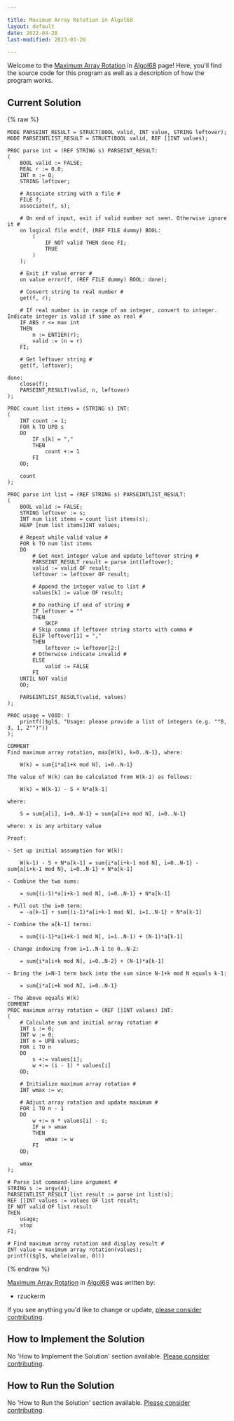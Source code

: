 ```yaml
---

title: Maximum Array Rotation in Algol68
layout: default
date: 2022-04-28
last-modified: 2023-03-20

---
```


Welcome to the [Maximum Array Rotation](https://sampleprograms.io/projects/maximum-array-rotation) in [Algol68](https://sampleprograms.io/languages/algol68) page! Here, you'll find the source code for this program as well as a description of how the program works.

## Current Solution

{% raw %}

```algol68
MODE PARSEINT_RESULT = STRUCT(BOOL valid, INT value, STRING leftover);
MODE PARSEINTLIST_RESULT = STRUCT(BOOL valid, REF []INT values);

PROC parse int = (REF STRING s) PARSEINT_RESULT:
(
    BOOL valid := FALSE;
    REAL r := 0.0;
    INT n := 0;
    STRING leftover;

    # Associate string with a file #
    FILE f;
    associate(f, s);

    # On end of input, exit if valid number not seen. Otherwise ignore it #
    on logical file end(f, (REF FILE dummy) BOOL:
        (
            IF NOT valid THEN done FI;
            TRUE
        )
    );

    # Exit if value error #
    on value error(f, (REF FILE dummy) BOOL: done);

    # Convert string to real number #
    get(f, r);

    # If real number is in range of an integer, convert to integer. Indicate integer is valid if same as real #
    IF ABS r <= max int
    THEN
        n := ENTIER(r);
        valid := (n = r)
    FI;

    # Get leftover string #
    get(f, leftover);

done:
    close(f);
    PARSEINT_RESULT(valid, n, leftover)
);

PROC count list items = (STRING s) INT:
(
    INT count := 1;
    FOR k TO UPB s
    DO
        IF s[k] = ","
        THEN
            count +:= 1
        FI
    OD;

    count
);

PROC parse int list = (REF STRING s) PARSEINTLIST_RESULT:
(
    BOOL valid := FALSE;
    STRING leftover := s;
    INT num list items = count list items(s);
    HEAP [num list items]INT values;

    # Repeat while valid value #
    FOR k TO num list items
    DO
        # Get next integer value and update leftover string #
        PARSEINT_RESULT result = parse int(leftover);
        valid := valid OF result;
        leftover := leftover OF result;

        # Append the integer value to list #
        values[k] := value OF result;

        # Do nothing if end of string #
        IF leftover = ""
        THEN
            SKIP
        # Skip comma if leftover string starts with comma #
        ELIF leftover[1] = ","
        THEN
            leftover := leftover[2:]
        # Otherwise indicate invalid #
        ELSE
            valid := FALSE
        FI
    UNTIL NOT valid
    OD;

    PARSEINTLIST_RESULT(valid, values)
);

PROC usage = VOID: (
    printf(($gl$, "Usage: please provide a list of integers (e.g. ""8, 3, 1, 2"")"))
);

COMMENT
Find maximum array rotation, max{W(k), k=0..N-1}, where:

    W(k) = sum{i*a[i+k mod N], i=0..N-1}

The value of W(k) can be calculated from W(k-1) as follows:

    W(k) = W(k-1) - S + N*a[k-1]

where:

    S = sum{a[i], i=0..N-1} = sum{a[i+x mod N], i=0..N-1}

where: x is any arbitary value

Proof:

- Set up initial assumption for W(k):

    W(k-1) - S + N*a[k-1] = sum{i*a[i+k-1 mod N], i=0..N-1} - sum{a[i+k-1 mod N}, i=0..N-1} + N*a[k-1]

- Combine the two sums:

    = sum{(i-1)*a[i+k-1 mod N], i=0..N-1} + N*a[k-1]

- Pull out the i=0 term:
    = -a[k-1] + sum{(i-1)*a[i+k-1 mod N], i=1..N-1} + N*a[k-1]

- Combine the a[k-1] terms:

    = sum{(i-1}*a[i+k-1 mod N], i=1..N-1) + (N-1)*a[k-1]

- Change indexing from i=1..N-1 to 0..N-2:

    = sum{i*a[i+k mod N], i=0..N-2} + (N-1)*a[k-1]

- Bring the i=N-1 term back into the sum since N-1+k mod N equals k-1:

    = sum{i*a[i+k mod N], i=0..N-1}

- The above equals W(k)
COMMENT
PROC maximum array rotation = (REF []INT values) INT:
(
    # Calculate sum and initial array rotation #
    INT s := 0;
    INT w := 0;
    INT n = UPB values;
    FOR i TO n
    DO
        s +:= values[i];
        w +:= (i - 1) * values[i]
    OD;

    # Initialize maximum array rotation #
    INT wmax := w;

    # Adjust array rotation and update maximum #
    FOR i TO n - 1
    DO
        w +:= n * values[i] - s;
        IF w > wmax
        THEN
            wmax := w
        FI
    OD;

    wmax
);

# Parse 1st command-line argument #
STRING s := argv(4);
PARSEINTLIST_RESULT list result := parse int list(s);
REF []INT values := values OF list result;
IF NOT valid OF list result
THEN
    usage;
    stop
FI;

# Find maximum array rotation and display result #
INT value = maximum array rotation(values);
printf(($gl$, whole(value, 0)))
```

{% endraw %}

[Maximum Array Rotation](https://sampleprograms.io/projects/maximum-array-rotation) in [Algol68](https://sampleprograms.io/languages/algol68) was written by:

- rzuckerm

If you see anything you'd like to change or update, [please consider contributing](https://github.com/TheRenegadeCoder/sample-programs).

## How to Implement the Solution

No 'How to Implement the Solution' section available. [Please consider contributing](https://github.com/TheRenegadeCoder/sample-programs-website).

## How to Run the Solution

No 'How to Run the Solution' section available. [Please consider contributing](https://github.com/TheRenegadeCoder/sample-programs-website).
